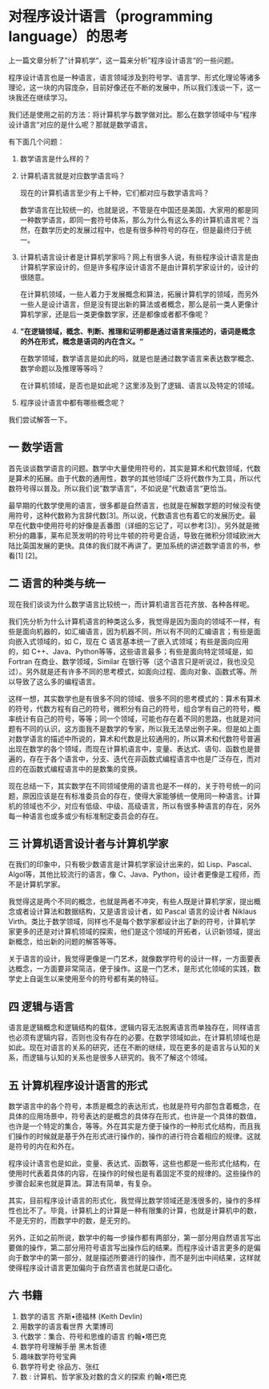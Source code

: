 # 对程序设计语言（programming language）的思考

上一篇文章分析了”计算机学“，这一篇来分析”程序设计语言“的一些问题。

程序设计语言也是一种语言，语言领域涉及到符号学、语言学、形式化理论等诸多理论，这一块的内容庞杂，目前好像还在不断的发展中，所以我们浅谈一下，这一块我还在继续学习。

我们还是使用之前的方法：将计算机学与数学做对比。那么在数学领域中与”程序设计语言“对应的是什么呢？那就是数学语言。

有下面几个问题：

1. 数学语言是什么样的？

2. 计算机语言就是对应数学语言吗？

   现在的计算机语言至少有上千种，它们都对应与数学语言吗？

   数学语言在比较统一的，也就是说，不管是在中国还是美国，大家用的都是同一种数学语言，即同一套符号体系，那么为什么有这么多的计算机语言呢？当然，在数学历史的发展过程中，也是有很多种符号的存在，但是最终归于统一。

3. 计算机语言设计者是计算机学家吗？网上有很多人说，有些程序设计语言是由计算机学家设计的，但是许多程序设计语言不是由计算机学家设计的，设计的很随意。

   在计算机领域，一些人着力于发展概念和算法，拓展计算机学的领域，而另外一些人是设计语言，但是没有提出新的算法或者概念，那么是前一类人更像计算机学家，还是后一类更像数学家，还是都像或者都不像呢？

4. **”在逻辑领域，概念、判断、推理和证明都是通过语言来描述的，语词是概念的外在形式，概念是语词的内在含义。“**

   在数学领域，数学语言是如此的吗，就是也是通过数学语言来表达数学概念、数学命题以及推理等等吗？

   在计算机领域，是否也是如此呢？这里涉及到了逻辑、语言以及特定的领域。

5. 程序设计语言中都有哪些概念呢？

   

   

   



我们尝试解答一下。

## 一 数学语言

首先谈谈数学语言的问题。数学中大量使用符号的，其实是算术和代数领域，代数是算术的拓展。由于代数的通用性，数学的其他领域广泛将代数作为工具，所以代数符号得以普及。所以我们说”数学语言“，不如说是”代数语言“更恰当。

最早期的代数学使用的语言，很多都是自然语言，也就是在解数学题的时候没有使用符号，这种代数称为言辞代数[3]。所以说，代数语言也有着它的发展历史。最早在代数中使用符号的好像是丢番图（详细的忘记了，可以参考[3]）。另外就是微积分的趣事，莱布尼茨发明的符号比牛顿的符号更合适，导致在微积分领域欧洲大陆比英国发展的更快。具体的我们就不再讲了。更加系统的讲述数学语言的书，参看[1] [2]。



## 二 语言的种类与统一

现在我们谈谈为什么数学语言比较统一，而计算机语言百花齐放、各种各样呢。

我们先分析为什么计算机语言的种类这么多，我觉得是因为面向的领域不一样，有些是面向机器的，如汇编语言，因为机器不同，所以有不同的汇编语言；有些是面向嵌入式领域的，如 C，现在 C 语言基本统一了嵌入式领域；有些是面向应用的，如 C++、Java、Python等等，这些语言最多；有些是面向特定领域是，如 Fortran 在商业、数学领域，Similar 在银行等（这个语言只是听说过，我也没见过）。另外就是还有许多不同的思考模式，如面向过程、面向对象、函数式等。所以导致了这么多的编程语言。

这样一想，其实数学也是有很多不同的领域、很多不同的思考模式的：算术有算术的符号，代数方程有自己的符号，微积分有自己的符号，组合学有自己的符号，概率统计有自己的符号，等等；同一个领域，可能也存在着不同的思路，也就是对问题有不同的认识，这方面我不是数学的专家，所以我无法举出例子来。但是如上面对数学语言的描述中所说的，算术和代数是比较通用的，所以算术和代数符号普遍出现在数学的各个领域，而现在计算机语言中，变量、表达式、语句、函数也是普遍的，存在于各个语言中，分支、迭代在非函数式编程语言中也是广泛存在，而对应的在函数式编程语言中的是数集的变换。

现在总结一下，其实数学在不同领域使用的语言也是不一样的，关于符号统一的问题，原因应该是在有标准委员会的存在，使得大家能够统一使用同一种语言。计算机的领域也不少，对应有低级、中级、高级语言，所以有很多种语言的存在，另外每一种语言也或多或少有标准制定委员会的存在。



## 三 计算机语言设计者与计算机学家

在我们的印象中，只有极少数语言是计算机学家设计出来的，如 Lisp、Pascal、Algol等，其他比较流行的语言，像 C、Java、Python，设计者更像是工程师，而不是计算机学家。

我觉得这是两个不同的概念，也就是两者不冲突，有些人既是计算机学家，提出概念或者设计算法和数据结构，又是语言设计者，如 Pascal 语言的设计者 Niklaus Virth。类比于数学领域，同样也不是每个数学家都设计出了新的符号，计算机学家更多的还是对计算机领域的探索，他们是这个领域的开拓者，认识新领域，提出新概念，给出新的问题的解答等等。

关于语言的设计，我觉得更像是一门艺术，就像数学符号的设计一样，一方面要表达概念，一方面要非常简洁，便于操作。这是一门艺术，是形式化领域的实践，数学史上自诞生以来使用至今的符号都有美的特征。



## 四 逻辑与语言

语言是逻辑概念和逻辑结构的载体，逻辑内容无法脱离语言而单独存在，同样语言也必须有逻辑内容，否则也没有存在的必要。在数学领域如此，在计算机领域也是如此。现在对语言的关系的研究，还在不断的继续，现在更多的是语言与认知的关系，而逻辑与认知的关系也是很多人研究的。我不了解这个领域。



## 五 计算机程序设计语言的形式

数学语言中的各个符号，本质是概念的表达形式，也就是符号内部包含着概念，在具体的应用场景中，符号表达的是概念的具体存在形式，也许是一个具体的数值，也许是一个特定的集合，等等。外在其实是方便于操作的一种形式化结构，而且我们操作的时候就是基于外在形式进行操作的，操作的进行符合着相应的规律。这就是符号的内在和外在。

程序设计语言也是如此，变量、表达式、函数等，这些也都是一些形式化结构，在使用时代表着具体的内容，在操作的时候也是有着固定不变的规律的。这些操作的步骤合起来也就是算法。算法有简单，有复杂。

其实，目前程序设计语言的形式化，我觉得比数学领域还是浅很多的，操作的多样性也比不了。毕竟，计算机上的计算是一种有限集的计算，也就是计算机中的数，不是无穷的，而数学中的数，是无穷的。

另外，正如之前所说，数学中的每一步操作都有两部分，第一部分用自然语言写出要做的操作，第二部分用符号语言写出操作后的结果。而程序设计语言更多的是偏向于数学中的第一部分，就是描述所要进行的操作，而不是列出中间结果，这样就使得程序设计语言更加偏向于自然语言也就是口语化。

## 六 书籍

1. 数学的语言    齐斯•德福林 (Keith Devlin)
2. 用数学的语言看世界     大栗博司 
3. 代数学：集合、符号和思维的语言    约翰•塔巴克
4. 数学符号理解手册   黑木哲德 
5. 趣味数学符号宝典 
6. 数学符号史    徐品方、张红 
7. 数 : 计算机、哲学家及对数的含义的探索  约翰•塔巴克